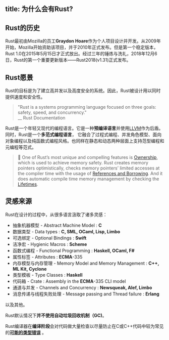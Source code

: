 title: 为什么会有Rust?
---

## Rust的历史
Rust最初由Mozilla的员工**Graydon Hoare**作为个人项目设计并开发。从2009年开始，Mozilla开始资助该项目，并于2010年正式发布。但是第一个稳定版本，Rust 1.0在2015年5月15日才正式放出。经过三年的锤炼与洗礼，2018年12月6日，Rust的第一个重要更新版本——Rust2018(v1.31)正式发布。

## Rust愿景
Rust的目标是为了建立高并发以及高度安全的系统。因此，Rust被设计用以同时提供速度和安全性。

> "Rust is a systems programming language focused on three goals: safety, speed, and concurrency."  
> \_\_ Rust Documentation

Rust是一个年轻又现代的编程语言。它是一种**预编译语言**并使用[LLVM](https://en.wikipedia.org/wiki/LLVM)作为后盾。同时，Rust是一个**多范式编程语言**， 它融合了过程式编程、并发角色模型、面向对象编程以及纯函数式编程风格。也同样在静态和动态两种层面上支持范型编程和元编程等范式。

> 🔎 One of Rust’s most unique and compelling features is [Ownership](c1.ownership.html), which is used to achieve memory safety. Rust creates memory pointers optimistically, checks memory pointers’ limited accesses at the compiler time with the usage of [References and Borrowing](c2.borrowing.html). And it does automatic compile time memory management by checking the [Lifetimes](c3.lifetimes.html).

## 灵感来源
Rust在设计的过程中，从很多语言汲取了诸多灵感：

* 抽象机器模型 - Abstract Machine Model : **C**
* 数据类型 - Data types : **C, SML, OCaml, Lisp, Limbo**
* 可选绑定 - Optional Bindings : **Swift**
* 洁净宏 - Hygienic Macros : **Scheme**
* 函数式编程 - Functional Programming : **Haskell, OCaml, F\#**
* 属性标签 - Attributes : **ECMA**-335
* 内存模型与内存管理 - Memory Model and Memory Management : **C++, ML Kit, Cyclone**
* 类型模板 - Type Classes : **Haskell**
* 代码箱 - Crate : Assembly in the **ECMA**-335 CLI model
* 通道与并发 - Channels and Concurrency : **Newsqueak, Alef, Limbo**
* 消息传递与线程失败处理 - Message passing and Thread failure : **Erlang**  

以及其他。


Rust默认情况下**并不使用自动垃圾回收机制（GC)**。

Rust编译器在**编译阶段**会对代码做大量检查以尽量防止在C或C++代码中较为常见的[**可能的类型错误**](https://doc.rust-lang.org/error-index.html) 。
